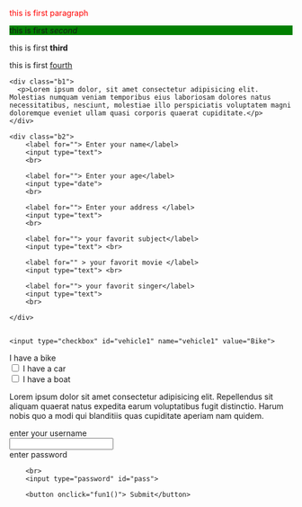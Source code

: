 <html lang="en">
<head>
    <meta charset="UTF-8">
    <meta http-equiv="X-UA-Compatible" content="IE=edge">
    <meta name="viewport" content="width=device-width, initial-scale=1.0">
    <title>Document</title>
    <link rel="stylesheet" href="assignment2.css">
</head>
<body>
    <p style="color: red;"> this is  first paragraph</p>
    <p style="background-color: green;"> this is  first  <i> second</i></p>
    <p> this is  first  <b> third</b></p>
    <p"> this is  first  <u> fourth</u></p>


    <div class="b1">
      <p>Lorem ipsum dolor, sit amet consectetur adipisicing elit. Molestias numquam veniam temporibus eius laboriosam dolores natus necessitatibus, nesciunt, molestiae illo perspiciatis voluptatem magni doloremque eveniet ullam quasi corporis quaerat cupiditate.</p>
    </div>

    <div class="b2">
        <label for=""> Enter your name</label>
        <input type="text"> 
        <br>

        <label for=""> Enter your age</label>
        <input type="date">
        <br>

        <label for=""> Enter your address </label>
        <input type="text">
        <br>

        <label for=""> your favorit subject</label>
        <input type="text"> <br>

        <label for="" > your favorit movie </label>
        <input type="text"> <br>

        <label for=""> your favorit singer</label>
        <input type="text">
        <br>

    </div>


    <input type="checkbox" id="vehicle1" name="vehicle1" value="Bike">
<label for="vehicle1"> I have a bike</label><br>
<input type="checkbox" id="vehicle2" name="vehicle2" value="Car">
<label for="vehicle2"> I have a car</label><br>
<input type="checkbox" id="vehicle3" name="vehicle3" value="Boat">
<label for="vehicle3"> I have a boat</label><br>
    


<div class="b4" id="b4">
    <p>Lorem ipsum dolor sit amet consectetur adipisicing elit. Repellendus sit aliquam quaerat natus expedita earum voluptatibus fugit distinctio. Harum nobis quo a modi qui blanditiis quas cupiditate aperiam nam quidem.</p>
</div>


<div class="b5">
    <label for=""> enter your username</label>
    <br>
    <input type="text" id="user">
    <br>
    <label for=""> enter password</labedl>
        
        <br>
        <input type="password" id="pass">

        <button onclick="fun1()"> Submit</button>
</div>
<script type="text/javascript">
    document.getElementById("b4").style.animation = "time 0s 1 4s"
     
function fun1(){
    let user  = document.getElementById("user").value;
    let pass = document.getElementById("pass").value;
    if( user===""){
        alert("please enter your name");

    }
    else if(pass===""){
        alert(" please enter password");
    }
    
}

</script>
</body>
</html>

